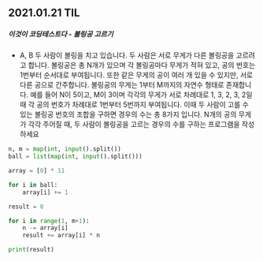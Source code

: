 ## 2021.01.21 TIL

##### 이것이 코딩테스트다 - 볼링공 고르기

- A, B 두 사람이 볼링을 치고 있습니다. 두 사람은 서로 무게가 다른 볼링공을 고르려고 합니다. 볼링공은 총 N개가 있으며 각 볼링공마다 무게가 적혀 있고, 공의 번호는 1번부터 순서대로 부여됩니다. 또한 같은 무게의 공이 여러 개 있을 수 있지만, 서로 다른 공으로 간주합니다. 볼링공의 무게는 1부터 M까지의 자연수 형태로 존재합니다. 예를 들어 N이 5이고, M이 3이며 각각의 무게가 서로 차례대로 1, 3, 2, 3, 2일 때 각 공의 번호가 차례대로 1번부터 5번까지 부여됩니다. 이때 두 사람이 고를 수 있는 볼링공 번호의 조합을 구하면 경우의 수는 총 8가지 입니다. N개의 공의 무게가 각각 주어질 때, 두 사람이 볼링공을 고르는 경우의 수를 구하는 프로그램을 작성하세요

```python
n, m = map(int, input().split())
ball = list(map(int, input().split()))

array = [0] * 11

for i in ball:
    array[i] += 1

result = 0

for i in range(1, m+1):
    n -= array[i]
    result += array[i] * n

print(result)
```

